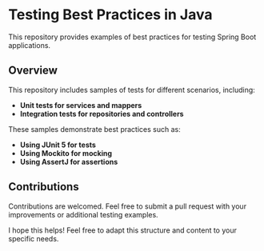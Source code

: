 # Testing Best Practices in Java

This repository provides examples of best practices for testing Spring Boot applications.

## Overview

This repository includes samples of tests for different scenarios, including:
- **Unit tests for services and mappers**
- **Integration tests for repositories and controllers**

These samples demonstrate best practices such as:
- **Using JUnit 5 for tests**
- **Using Mockito for mocking**
- **Using AssertJ for assertions**

## Contributions

Contributions are welcomed. Feel free to submit a pull request with your improvements or additional testing examples.

I hope this helps! Feel free to adapt this structure and content to your specific needs.
